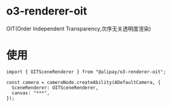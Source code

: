 # o3-renderer-oit
OIT(Order Independent Transparency,次序无关透明度渲染)


# 使用
```
import { OITSceneRenderer } from "@alipay/o3-renderer-oit";

const camera = cameraNode.createAbility(ADefaultCamera, {
  SceneRenderer: OITSceneRenderer,
  canvas: "***",
});

```

